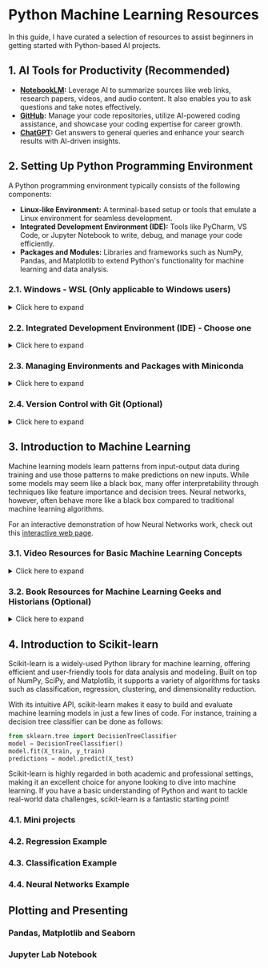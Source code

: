 # Python Machine Learning Resources

In this guide, I have curated a selection of resources to assist beginners in getting started with Python-based AI projects.

## 1. AI Tools for Productivity (Recommended)
- **[NotebookLM](https://notebooklm.google/):** Leverage AI to summarize sources like web links, research papers, videos, and audio content. It also enables you to ask questions and take notes effectively.
- **[GitHub](https://github.com/):** Manage your code repositories, utilize AI-powered coding assistance, and showcase your coding expertise for career growth.
- **[ChatGPT](https://chatgpt.com/):** Get answers to general queries and enhance your search results with AI-driven insights.

## 2. Setting Up Python Programming Environment
A Python programming environment typically consists of the following components:

- **Linux-like Environment:** A terminal-based setup or tools that emulate a Linux environment for seamless development.
- **Integrated Development Environment (IDE):** Tools like PyCharm, VS Code, or Jupyter Notebook to write, debug, and manage your code efficiently.
- **Packages and Modules:** Libraries and frameworks such as NumPy, Pandas, and Matplotlib to extend Python's functionality for machine learning and data analysis.

### 2.1. Windows - WSL (Only applicable to Windows users)
<details>
<summary>Click here to expand</summary>
While Linux and macOS come with a built-in Linux-like environment, Windows users need to install the Windows Subsystem for Linux (WSL) to access a Linux terminal. You can find the installation guide at [Microsoft Learn - Install WSL](https://learn.microsoft.com/en-us/windows/wsl/install).

Here is a sample procedure to install WSL with an Ubuntu Linux distribution:

1. Open PowerShell or Command Prompt as Administrator: Right-click the Start Menu and select **"Windows PowerShell (Admin)"**.
2. Run the command: `wsl --install`.
3. Once the installation completes, restart your computer.
4. After restarting, search for **"Ubuntu"** in the Windows Start Menu to launch the WSL Ubuntu app.
5. On the first launch, WSL will take some time to initialize. You will then be prompted to set up a username and password for the first user.
</details>

### 2.2. Integrated Development Environment (IDE) - Choose one
<details>
<summary>Click here to expand</summary>
- **[VS Code](https://code.visualstudio.com/):** Connect to remote SSH servers or WSL environments seamlessly, with support for GitHub's AI-powered coding assistance.
- **[PyCharm Community Edition](https://www.jetbrains.com/pycharm/download):** A Python-focused IDE designed for efficient coding and debugging.
</details>

### 2.3. Managing Environments and Packages with Miniconda
<details>
<summary>Click here to expand</summary>
Miniconda is a lightweight tool for managing Python environments and packages efficiently.

#### 2.3.1. Installing Miniconda
Follow the quickstart guide to install Miniconda: [Miniconda Installation Guide](https://www.anaconda.com/docs/getting-started/miniconda/install#quickstart-install-instructions)

#### 2.3.2. Package Management Examples
- **Search for a package:**
    ```bash
    conda search scipy
    ```
- **Install packages:**
    ```bash
    conda install numpy scipy pandas matplotlib seaborn scikit-learn
    ```
- **Uninstall a package:**
    ```bash
    conda remove scipy
    ```

#### 2.3.3. Environment Management Examples
Conda environments allow you to maintain isolated setups with specific Python versions and packages. These environments can coexist, and you can easily switch between them. The active environment is displayed as a prefix in your terminal prompt (e.g., `(base)`).

- **Create a new environment:**
    ```bash
    conda create --name myenv python=3.9
    ```
- **Activate an environment:**
    ```bash
    conda activate myenv
    ```
- **Switch back to the previous environment:**
    ```bash
    conda deactivate
    ```
- **List all environments:**
    ```bash
    conda env list
    ```
- **Delete an environment:**
    ```bash
    conda env remove --name myenv
    ```
</details>

### 2.4. Version Control with Git (Optional)
<details>
<summary>Click here to expand</summary>
Git is a powerful version control system (VCS) that allows developers to track code changes, collaborate effectively, and manage project versions. Most Linux distributions include Git by default. If not, you can install it using:
```bash
sudo aptitude install git
```

#### 2.4.1. Connecting Git to GitHub

1. **Set up your identity:**
    ```bash
    git config --global user.name "<Your Name>"
    git config --global user.email <your email>
    ```

2. **Save credentials temporarily (6 hours):**
    ```bash
    git config --global credential.helper 'cache --timeout=21600'
    ```

3. **Save credentials permanently:**
    ```bash
    git config --global credential.helper store
    ```

#### 2.4.2. Using a GitHub Personal Access Token
When pushing changes to GitHub, you will need a Personal Access Token instead of a password. Tokens are displayed only once during creation. If credentials are stored, the token can be found in the `~/.git-credentials` file. Learn more about creating a token here: [GitHub Personal Access Token](https://docs.github.com/en/authentication/keeping-your-account-and-data-secure/managing-your-personal-access-tokens#creating-a-personal-access-token-classic).

#### 2.4.3. Helpful Resources
- **[Git Cheat Sheet](https://education.github.com/git-cheat-sheet-education.pdf):** A quick reference guide for Git commands.
- **[Git Video Tutorial](https://youtu.be/8JJ101D3knE?si=VtNf4BaDNWxfqfB6):** A beginner-friendly video to learn Git in one hour.
- **[Oh Shit Git](https://ohshitgit.com/):** A resource to help you recover from common Git mistakes.

#### 2.4.4. Commonly Used Git Commands
- Clone a repository: 
  ```bash
  git clone [url]
  ```
- Pull changes from a remote repository: 
  ```bash
  git pull
  ```
- Push changes to a remote repository: 
  ```bash
  git push
  ```
- Push a new branch to a remote repository: 
  ```bash
  git push --set-upstream origin [branchname]
  ```
- Check the status of your repository: 
  ```bash
  git status
  ```
- Add files to staging: 
  ```bash
  git add [file/folder]
  ```
- Switch to an existing branch: 
  ```bash
  git checkout [branchname]
  ```
- Create and switch to a new branch: 
  ```bash
  git checkout -b [branchname]
  ```
- List all branches: 
  ```bash
  git branch -v
  ```
- Delete a branch: 
  ```bash
  git branch -d [branchname]
  ```
- Merge a branch into the current branch: 
  ```bash
  git merge [branchname]
  ```
- Stage and commit changes with a message: 
  ```bash
  git commit -a -m "[commit message]"
  ```
</details>

## 3. Introduction to Machine Learning

Machine learning models learn patterns from input-output data during training and use those patterns to make predictions on new inputs. While some models may seem like a black box, many offer interpretability through techniques like feature importance and decision trees. Neural networks, however, often behave more like a black box compared to traditional machine learning algorithms. 

For an interactive demonstration of how Neural Networks work, check out this [interactive web page](https://playground.tensorflow.org/).

### 3.1. Video Resources for Basic Machine Learning Concepts
<details>
<summary>Click here to expand</summary>
Here is a collection of very short videos that explain basic concepts of Machine Learning. Source: [StatQuest with Josh Starmer](https://www.youtube.com/@statquest)

1. **[A Gentle Introduction to Machine Learning](https://youtu.be/Gv9_4yMHFhI?si=4Vc0WXy5EIzLzmUU)**  
    *Duration: 12 minutes*  
    This video provides a gentle introduction to machine learning, explaining that it is primarily about making predictions and classifications. It emphasizes the crucial role of testing data in evaluating and selecting the best-performing methods, regardless of their complexity.

2. **[Machine Learning Fundamentals: Cross Validation](https://youtu.be/fSytzGwwBVw?si=SbTnOX8W47tvnlnc)**  
    *Duration: 6 minutes*  
    This video explains cross-validation, a method to compare different machine learning techniques and estimate their real-world performance by repeatedly training and testing them on different parts of the data.

3. **[Machine Learning Fundamentals: The Confusion Matrix](https://youtu.be/Kdsp6soqA7o?si=cHPREZ2vvvZWE8pF)**  
    *Duration: 7 minutes*  
    This video introduces the confusion matrix, a fundamental tool in machine learning that summarizes the performance of a classification algorithm by showing the counts of correct and incorrect predictions for each class.
4. **[Machine Learning Fundamentals: Sensitivity and Specificity](https://youtu.be/vP06aMoz4v8?si=FIgghaSUcheQZySW)**  
    *Duration: 11 minutes*    
    This video demonstrates how to compute and understand sensitivity, the proportion of true positive cases correctly identified, and specificity, the proportion of true negative cases correctly identified. It uses confusion matrices with multiple categories to assess the performance of machine learning models.
5. **[The Sensitivity, Specificity, Precision, Recall Sing-a-Long!!!](https://youtu.be/PWvfrTgaPBI?si=Da5HjoP68kXv1D1t)**  
    *Duration: 1 minute*  
    This video revisits the following key metrics in machine learning:

    - **Sensitivity:** The proportion of actual positives that are correctly identified.
    - **Specificity:** The proportion of actual negatives that are correctly identified.
    - **Precision:** The proportion of predicted positives that are correctly identified.
6. **[Machine Learning Fundamentals: Bias and Variance](https://youtu.be/EuBBz3bI-aA?si=TgLSCDKtwAndVyQl)**  
    *Duration: 6 minutes*  
    This video explains the fundamental machine learning concepts of bias, the inability of a model to capture the true relationship in data, and variance, the sensitivity of a model's performance to different datasets, using the example of fitting lines to predict mouse height from weight.
7. **[ROC and AUC, Clearly Explained!](https://youtu.be/4jRBRDbJemM?si=6ssJLNSbJqmXvkq3)**  
    *Duration: 16 minutes*  
    This video explains that ROC graphs visualize a classification model's performance across different classification thresholds by plotting the true positive rate against the false positive rate, while the AUC provides a single numerical value representing the overall performance of the model.
8. **[Entropy (for data science) Clearly Explained!!!](https://youtu.be/YtebGVx-Fxw?si=I4ffKZnbdgk9Hjk_)**  
    *Duration: 16 minutes*  
    This video explains entropy in data science as the expected value of surprise. It quantifies similarities and differences by defining surprise as the logarithm of the inverse of probability.
9. **[Mutual Information, Clearly Explained!!!](https://youtu.be/eJIp_mgVLwE?si=XxufG7nZUTpjjpKT)**  
    *Duration: 16 minutes*  
    This video describes mutual information as a numerical measure that evaluates the relationship between two variables by analyzing their joint and individual probabilities. Mutual Information measures any dependency (including non-linear relationships), while Correlation only measures linear or monotonic relationships.
10. **[The Main Ideas of Fitting a Line to Data (The Main Ideas of Least Squares and Linear Regression.)](https://youtu.be/PaFPbb66DxQ?si=5DPSiUmcS8PjkI_N)**  
    *Duration: 9 minutes*  
    This video explains linear regression, also referred to as least squares, as a method to find the best-fitting line for a dataset by minimizing the total of the squared vertical distances between the data points and the line.
11. **[Linear Regression, Clearly Explained!!!](https://youtu.be/nk2CQITm_eo?si=2f7Gaf2Vano72dz0)**  
    *Duration: 27 minutes*  
    This video explains how linear regression applies the least squares method to fit a line (or a plane in higher dimensions) to the data. It also discusses how to measure the fit's strength using R-squared and evaluates the statistical significance of R-squared through a p-value derived from the F-statistic.
12. **[Multiple Regression, Clearly Explained!!!](https://youtu.be/zITIFTsivN8?si=qTrRwv0kBz0Vr_oq)**  
    *Duration: 5 minutes*  
    This video explains multiple regression as an extension of simple linear regression. It models a dependent variable using multiple independent variables by fitting a plane or a higher-dimensional surface to the data. The method also evaluates the impact of additional variables by comparing models with and without them using R-squared values and p-values.
13. **[Using Linear Models for t-tests and ANOVA, Clearly Explained!!!](https://youtu.be/NF5_btOaCig?si=NXSKr5hX9_u4Tliz)**  
    *Duration: 11 minutes*  
    This video explains how the principles of linear regression, especially the use of a design matrix, can be extended to conduct t-tests and ANOVA. It demonstrates how to fit means to various groups and compute p-values using an F-statistic based on the sum of squared residuals.
14. **[Odds and Log(Odds), Clearly Explained!!!](https://youtu.be/ARfXDSkQf1Y?si=GcahliJdczX7cu-d)**  
    *Duration: 11 minutes*  
    Odds represent the ratio of the likelihood of an event happening to the likelihood of it not happening. The logarithm of the odds transforms this ratio into a scale centered around zero, making it more interpretable and useful in statistical models like logistic regression.
15. **[Odds Ratios and Log(Odds Ratios), Clearly Explained!!!](https://youtu.be/8nm0G-1uJzA?si=h6S62AHf1oNQfc7X)**  
    *Duration: 16 minutes*  
    This video explains odds ratios as a measure of association between two events, calculated as the ratio of their odds. The logarithm of the odds ratio offers a symmetric scale, and its statistical significance can be assessed using tests such as Fisher's exact test, chi-square test, or Wald test.
16. **[StatQuest: Logistic Regression](https://youtu.be/yIYKR4sgzI8?si=fxMSQVADi3XHbPAr)**  
    *Duration: 8 minutes*  
    This video introduces logistic regression, a machine learning method akin to linear regression, designed to estimate the probability of a binary outcome (e.g., true or false). It employs an s-shaped logistic function and can handle both continuous and categorical data for classification tasks.
17. **[Logistic Regression Details Pt1: Coefficients](https://youtu.be/vN5cNN2-HWE?si=fo9ZSAEeRSkAF6e_)**  
    *Duration: 19 minutes*  
    This video explains logistic regression coefficients, which predict the log odds of a binary outcome. These coefficients indicate the change in log odds for a one-unit increase in a continuous predictor or the log odds ratio for a categorical predictor. Their statistical significance is evaluated using standard errors and Z-values (Wald's test).
18. **[Logistic Regression Details Pt 2: Maximum Likelihood](https://youtu.be/BfKanl1aSG0?si=XaTLACfNe_Basj9o)**  
    *Duration: 10 minutes*  
    This video explains how logistic regression fits curves to data by using a method called maximum likelihood, which identifies the curve that best predicts the observed binary outcomes. Unlike least squares, this approach is necessary due to the transformed y-axis and the presence of infinite residuals.
19. **[Logistic Regression Details Pt 3: R-squared and p-value](https://youtu.be/xxFYro8QuXA?si=wy81TIDYrqVMZK-8)**  
    *Duration: 15 minutes*  
    This video discusses the use of R-squared and p-values to evaluate the fit and significance of logistic regression models. It highlights the complexity of calculating R-squared for logistic regression, as there is no universally accepted method. The video focuses on McFadden's pseudo R-squared, which is derived from the log-likelihoods of the fitted model and the intercept-only model. Additionally, it explains the use of a chi-squared test based on the difference in log-likelihoods to compute the p-value.

</details>

### 3.2. Book Resources for Machine Learning Geeks and Historians (Optional)
<details>
<summary>Click here to expand</summary>

**[PATTERNS, PREDICTIONS, AND ACTIONS: A Story About Machine Learning](https://arxiv.org/pdf/2102.05242)**  
This book provides a thorough introduction to machine learning, starting with the basics of prediction and progressing to advanced topics such as deep learning and causal inference. It highlights the importance of datasets and benchmarks in the field, offering a modern perspective on causality and sequential decision-making—areas often overlooked in traditional machine learning courses. Additionally, the authors explore the potential harms and societal implications of machine learning technologies, fostering a deeper understanding of its impact beyond pattern recognition.

This book requires certain Mathematics background to read.
</details>

## 4. Introduction to Scikit-learn
Scikit-learn is a widely-used Python library for machine learning, offering efficient and user-friendly tools for data analysis and modeling. Built on top of NumPy, SciPy, and Matplotlib, it supports a variety of algorithms for tasks such as classification, regression, clustering, and dimensionality reduction.

With its intuitive API, scikit-learn makes it easy to build and evaluate machine learning models in just a few lines of code. For instance, training a decision tree classifier can be done as follows:

```python
from sklearn.tree import DecisionTreeClassifier  
model = DecisionTreeClassifier()  
model.fit(X_train, y_train)  
predictions = model.predict(X_test)
```

Scikit-learn is highly regarded in both academic and professional settings, making it an excellent choice for anyone looking to dive into machine learning. If you have a basic understanding of Python and want to tackle real-world data challenges, scikit-learn is a fantastic starting point!

### 4.1. Mini projects

### 4.2. Regression Example

### 4.3. Classification Example

### 4.4. Neural Networks Example

## Plotting and Presenting

### Pandas, Matplotlib and Seaborn

### Jupyter Lab Notebook

